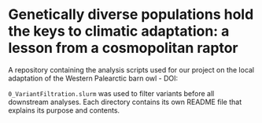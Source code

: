 # Genetically diverse populations hold the keys to climatic adaptation: a lesson from a cosmopolitan raptor  

A repository containing the analysis scripts used for our project on the local adaptation of the Western Palearctic barn owl - DOI: 

`0_VariantFiltration.slurm` was used to filter variants before all downstream analyses. Each directory contains its own README file that explains its purpose and contents.

